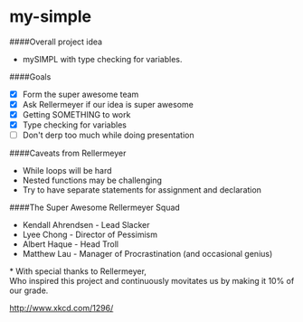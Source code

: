 my-simple
=========

####Overall project idea
* mySIMPL with type checking for variables.

####Goals
- [x] Form the super awesome team
- [x] Ask Rellermeyer if our idea is super awesome
- [x] Getting SOMETHING to work
- [x] Type checking for variables
- [ ] Don't derp too much while doing presentation

####Caveats from Rellermeyer
* While loops will be hard
* Nested functions may be challenging
* Try to have separate statements for assignment and declaration

####The Super Awesome Rellermeyer Squad
* Kendall Ahrendsen - Lead Slacker
* Lyee Chong - Director of Pessimism
* Albert Haque - Head Troll
* Matthew Lau - Manager of Procrastination (and occasional genius)
<p>
* With special thanks to Rellermeyer,
<br>Who inspired this project and continuously movitates us by making it 10% of our grade.
</p>

http://www.xkcd.com/1296/
